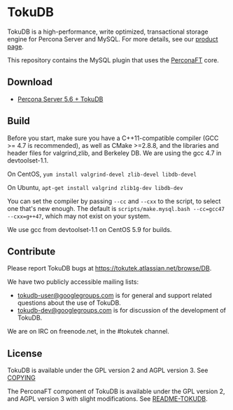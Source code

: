 TokuDB
======

TokuDB is a high-performance, write optimized, transactional storage engine for Percona Server and MySQL.
For more details, see our [product page][products].

This repository contains the MySQL plugin that uses the [PerconaFT][perconaft] core.

[products]: https://www.percona.com/software/percona-tokudb
[perconaft]: http://github.com/Percona/PerconaFT

Download
--------

* [Percona Server 5.6 + TokuDB](http://www.percona.com/downloads/)

Build
-----

Before you start, make sure you have a C++11-compatible compiler (GCC >=
4.7 is recommended), as well as CMake >=2.8.8, and the libraries and
header files for valgrind,zlib, and Berkeley DB.  We are using the gcc 4.7
in devtoolset-1.1.

On CentOS, `yum install valgrind-devel zlib-devel libdb-devel`

On Ubuntu, `apt-get install valgrind zlib1g-dev libdb-dev`

You can set the compiler by passing `--cc` and `--cxx` to the script, to
select one that's new enough.  The default is `scripts/make.mysql.bash
--cc=gcc47 --cxx=g++47`, which may not exist on your system.

We use gcc from devtoolset-1.1 on CentOS 5.9 for builds.

Contribute
----------

Please report TokuDB bugs at https://tokutek.atlassian.net/browse/DB.

We have two publicly accessible mailing lists:

 - tokudb-user@googlegroups.com is for general and support related
   questions about the use of TokuDB.
 - tokudb-dev@googlegroups.com is for discussion of the development of
   TokuDB.

We are on IRC on freenode.net, in the #tokutek channel.


License
-------

TokuDB is available under the GPL version 2 and AGPL version 3.  See [COPYING][copying]

The PerconaFT component of TokuDB is available under the GPL version 2, and AGPL version 3 with
slight modifications.  See [README-TOKUDB][license].

[copying]: http://github.com/Percona/tokudb-engine/blob/master/COPYING
[license]: http://github.com/Percona/PerconaFT/blob/master/README-TOKUDB
